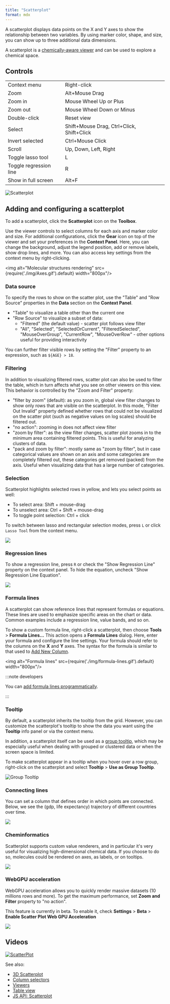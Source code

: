 ```yaml
---
title: "Scatterplot"
format: mdx
---
```


A scatterplot displays data points on the X and Y axes
to show the relationship between two variables. By using marker color, shape,
and size, you can show up to three additional data dimensions. 

A scatterplot is a [chemically-aware viewer](../../datagrok/solutions/domains/chem/chemically-aware-viewers#scatter-plot)
 and can be used to explore a chemical space.

## Controls

|                        |                                           |
|------------------------|-------------------------------------------|
| Context menu           | Right-click                               |
| Zoom                   | Alt+Mouse Drag                            |
| Zoom in                | Mouse Wheel Up or Plus                    |
| Zoom out               | Mouse Wheel Down or Minus                 |
| Double-click           | Reset view                                |
| Select                 | Shift+Mouse Drag, Ctrl+Click, Shift+Click |
| Invert selected        | Ctrl+Mouse Click                          |
| Scroll                 | Up, Down, Left, Right                     |
| Toggle lasso tool      | L                                         |
| Toggle regression line | R                                         |
| Show in full screen    | Alt+F                                     |

![Scatterplot](../../uploads/gifs/scatter-plot.gif)

## Adding and configuring a scatterplot

To add a scatterplot, click the **Scatterplot** icon on the **Toolbox**.

Use the viewer controls to select columns for each axis and marker color and
size. For additional configurations, click the **Gear** icon on top of the
viewer and set your preferences in the **Context Panel**. Here, you can change
the background, adjust the legend position, add or remove labels, show drop
lines, and more. You can also access key settings from the context menu by
right-clicking.

<img alt="Molecular structures rendering" src={require('./img/Axes.gif').default}
width="800px"/>


### Data source

To specify the rows to show on the scatter plot, use the "Table" and "Row Source" properties in the **Data** 
section on the **Context Panel**. 
* "Table" to visualize a table other than the current one
* "Row Source" to visualize a subset of data: 
  * "Filtered" (the default value) - scatter plot follows view filter
  * "All", "Selected", "SelectedOrCurrent", "FilteredSelected", "MouseOverGroup", "CurrentRow", "MouseOverRow" - 
    other options useful for providing interactivity

You can further filter visible rows by setting the "Filter" property to an 
expression, such as `${AGE} > 18`.

### Filtering

In addition to visualizing filtered rows, scatter plot can also be used to filter the table, which
in turn affects what you see on other viewers on this view. This behavior is controlled by the
"Zoom and Filter" property:

* "filter by zoom" (default): as you zoom in, global view filter changes to show only rows that are 
  visible on the scatterplot. In this mode, "Filter Out Invalid" property defined whether rows that
  could not be visualized on the scatter plot (such as negative values on log scales) should be
  filtered out. 
* "no action": zooming in does not affect view filter
* "zoom by filter": as the view filter changes, scatter plot zooms in to the minimum area containing
  filtered points. This is useful for analyzing clusters of data.
* "pack and zoom by filter": mostly same as "zoom by filter", but in case categorical values 
  are shown on an axis and some categories are completely filtered out, these categories get removed
  (packed) from the axis. Useful when visualizing data that has a large number of categories.

### Selection

Scatterplot highlights selected rows in yellow, and lets you select points as well:

* To select area: Shift + mouse-drag
* To unselect area: Ctrl + Shift + mouse-drag
* To toggle point selection: Ctrl + click

To switch between lasso and rectangular selection modes, press `L` or click `Lasso Tool` 
from the context menu. 

![](img/scatter-plot-selection.gif)

### Regression lines

To show a regression line, press `R` or check the "Show Regression Line" property
on the context panel. To hide the equation, uncheck "Show Regression Line Equation".

![](img/scatter-plot-regression-line.png)

### Formula lines

A scatterplot can show reference lines that represent formulas or equations.
These lines are used to emphasize specific areas on the chart or data. Common
examples include a regression line, value bands, and so on.

To show a custom formula line, right-click a scatterplot, then choose **Tools** > **Formula Lines...** 
This action opens a **Formula Lines** dialog. Here, enter
your formula and configure the line settings. Your formula should refer to the
columns on the **X** and **Y** axes. The syntax for the formula is similar to
that used to [Add New Column](../../transform/add-new-column.md).

<img alt="Formula lines" src={require('./img/formula-lines.gif').default}
width="800px"/>

:::note developers

You can [add formula lines programmatically](https://datagrok.ai/help/develop/how-to/show-formula-lines).

:::

### Tooltip

By default, a scatterplot inherits the tooltip from the grid. However, you can
customize the scatterplot's tooltip to show the data you want using the
**Tooltip** info panel or via the context menu.

In addition, a scatterplot itself can be used as a 
[group tooltip](../../datagrok/navigation/views/table-view.md#group-tooltips), which may be especially useful when 
dealing with grouped or clustered data or when the screen space is limited.

To make scatterplot appear in a tooltip when you hover over a row group, 
right-click on the scatterplot and select **Tooltip** > **Use as Group Tooltip**. 

![Group Tooltip](img/group-tooltip.gif)

### Connecting lines

You can set a column that defines order in which points are connected. 
Below, we see the (gdp, life expectancy) trajectory of different countries over time.

![](img/scatter-plot-lines.png)

### Cheminformatics

Scatterplot supports custom value renderers, and in particular it's very useful for
visualizing high-dimensional chemical data. If you choose to do so, molecules could 
be rendered on axes, as labels, or on tooltips.

![](../../uploads/viewers/scatter-plot-molecules.png)

### WebGPU acceleration

WebGPU acceleration allows you to quickly render massive datasets (10 millions rows and more).
To get the maximum performance, set **Zoom and Filter** property to "no action".

This feature is currently in beta. To enable it, check **Settings** > **Beta** > **Enable Scatter Plot Web GPU Acceleration**

![](img/webgpu-scatterplot.gif)

## Videos

[![ScatterPlot](../../uploads/youtube/visualizations2.png "Open on
Youtube")](https://www.youtube.com/watch?v=7MBXWzdC0-I&t=214s)

See also:

* [3D Scatterplot](3d-scatter-plot.md)
* [Column selectors](column-selectors.md)
* [Viewers](viewers.md)
* [Table view](../../datagrok/navigation/views/table-view.md)
* [JS API: Scatterplot](https://public.datagrok.ai/js/samples/ui/viewers/types/scatter-plot)
